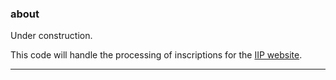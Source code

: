 ### about

Under construction.

This code will handle the processing of inscriptions for the [IIP website](https://library.brown.edu/cds/projects/iip/search/).

---
